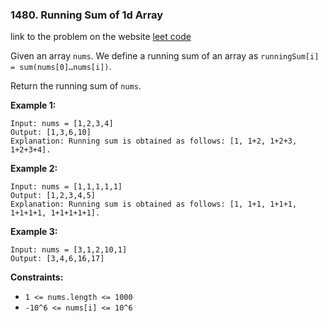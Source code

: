 ### 1480. Running Sum of 1d Array

link to the problem on the website [leet code](https://leetcode.com/problems/running-sum-of-1d-array/)

Given an array `nums`. We define a running sum of an array as `runningSum[i] = sum(nums[0]…nums[i])`.

Return the running sum of `nums`.

__Example 1:__
```
Input: nums = [1,2,3,4]
Output: [1,3,6,10]
Explanation: Running sum is obtained as follows: [1, 1+2, 1+2+3, 1+2+3+4].
```
__Example 2:__
```
Input: nums = [1,1,1,1,1]
Output: [1,2,3,4,5]
Explanation: Running sum is obtained as follows: [1, 1+1, 1+1+1, 1+1+1+1, 1+1+1+1+1].
```
__Example 3:__
```
Input: nums = [3,1,2,10,1]
Output: [3,4,6,16,17]
```

__Constraints:__

- `1 <= nums.length <= 1000`
- `-10^6 <= nums[i] <= 10^6`